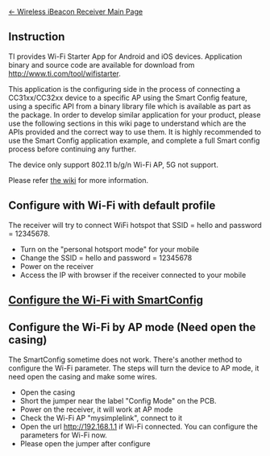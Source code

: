 [← Wireless iBeacon Receiver Main
Page](/Wireless_iBeacon_Receiver "wikilink")

## Instruction

TI provides Wi-Fi Starter App for Android and iOS devices. Application
binary and source code are available for download from
<http://www.ti.com/tool/wifistarter>.

This application is the configuring side in the process of connecting a
CC31xx/CC32xx device to a specific AP using the Smart Config feature,
using a specific API from a binary library file which is available as
part as the package. In order to develop similar application for your
product, please use the following sections in this wiki page to
understand which are the APIs provided and the correct way to use them.
It is highly recommended to use the Smart Config application example,
and complete a full Smart config process before continuing any further.

The device only support 802.11 b/g/n Wi-Fi AP, 5G not support.

Please refer [the
wiki](http://processors.wiki.ti.com/index.php/CC31xx_%26_CC32xx_Wi-Fi_Starter_App)
for more information.

## Configure with Wi-Fi with default profile

The receiver will try to connect WiFi hotspot that SSID = hello and
password = 12345678.

  - Turn on the "personal hotsport mode" for your mobile
  - Change the SSID = hello and password = 12345678
  - Power on the receiver
  - Access the IP with browser if the receiver connected to your
mobile

## [Configure the Wi-Fi with SmartConfig](/Configure_the_Wi-Fi_with_SmartConfig "wikilink")

## Configure the Wi-Fi by AP mode (Need open the casing)

The SmartConfig sometime does not work. There's another method to
configure the Wi-Fi parameter. The steps will turn the device to AP
mode, it need open the casing and make some wires.

  - Open the casing
  - Short the jumper near the label "Config Mode" on the PCB.
  - Power on the receiver, it will work at AP mode
  - Check the Wi-Fi AP "mysimplelink", connect to it
  - Open the url <http://192.168.1.1> if Wi-Fi connected. You can
    configure the parameters for Wi-Fi now.
  - Please open the jumper after configure